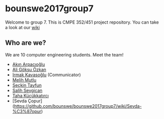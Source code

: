 # bounswe2017group7
Welcome to group 7. This is CMPE 352/451 project repository. You can take a look at our [wiki](https://github.com/bounswe/bounswe2017group7/wiki)

## Who are we?
We are 10 computer engineering students. Meet the team!

* [Akın Arpacıoğlu](https://github.com/bounswe/bounswe2017group7/wiki/Ak%C4%B1n-Arpac%C4%B1o%C4%9Flu)
* [Ali Göksu Özkan](https://github.com/bounswe/bounswe2017group7/wiki/Ali-Goksu-Ozkan)
* [Irmak Kavasoğlu](https://github.com/bounswe/bounswe2017group7/wiki/Irmak-Kavaso%C4%9Flu) (Communicator)
* [Melih Mutlu](https://github.com/bounswe/bounswe2017group7/wiki/Melih-Mutlu)
* [Seçkin Tayfun](https://github.com/bounswe/bounswe2017group7/wiki/Se%C3%A7kin-Tayfun-%C3%87ahl%C4%B1yan)
* [Salih Sevgican](https://github.com/bounswe/bounswe2017group7/wiki/Salih-Sevgican) 
* [Taha Küçükkatırcı](https://github.com/bounswe/bounswe2017group7/wiki/Taha-K%C3%BC%C3%A7%C3%BCkkat%C4%B1rc%C4%B1)
* [Sevda Çopur] (https://github.com/bounswe/bounswe2017group7/wiki/Sevda-%C3%87opur)
